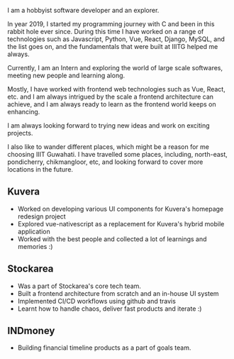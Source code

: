 I am a hobbyist software developer and an explorer.

In year 2019, I started my programming journey with C and been in this rabbit hole ever since. During this time I have worked on a range of technologies such as Javascript, Python, Vue, React, Django, MySQL, and the list goes on, and the fundamentals that were built at IIITG helped me always.

Currently, I am an Intern and exploring the world of large scale softwares, meeting new people and learning along.

Mostly, I have worked with frontend web technologies such as Vue, React, etc. and I am always intrigued by the scale a frontend architecture can achieve, and I am always ready to learn as the frontend world keeps on enhancing.

I am always looking forward to trying new ideas and work on exciting projects.

I also like to  wander different places, which might be a reason for me choosing IIIT Guwahati. I have travelled some places, including, north-east, pondicherry, chikmangloor, etc, and looking forward to cover more locations in the future.

## Kuvera
- Worked on developing various UI components for Kuvera's homepage redesign project
- Explored vue-nativescript as a replacement for Kuvera's hybrid mobile application
- Worked with the best people and collected a lot of learnings and memories :)

## Stockarea
- Was a part of Stockarea's core tech team.
- Built a frontend architecture from scratch and an in-house UI system
- Implemented CI/CD workflows using github and travis
- Learnt how to handle chaos, deliver fast products and iterate :)

## INDmoney
- Building financial timeline products as a part of goals team.